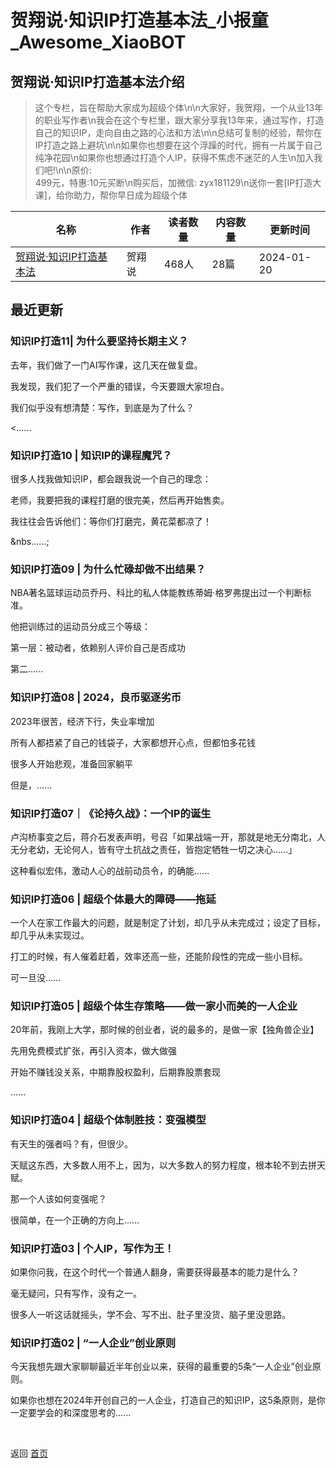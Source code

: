 # 贺翔说·知识IP打造基本法_小报童_Awesome_XiaoBOT

## 贺翔说·知识IP打造基本法介绍
> 这个专栏，旨在帮助大家成为超级个体\n\n大家好，我贺翔，一个从业13年的职业写作者\n我会在这个专栏里，跟大家分享我13年来，通过写作，打造自己的知识IP，走向自由之路的心法和方法\n\n总结可复制的经验，帮你在IP打造之路上避坑\n\n如果你也想要在这个浮躁的时代，拥有一片属于自己纯净花园\n如果你也想通过打造个人IP，获得不焦虑不迷茫的人生\n加入我们吧!\n\n原价:  
499元，特惠:10元买断\n购买后，加微信: zyx181129\n送你一套[IP打造大课]，给你助力，帮你早日成为超级个体  
  


|名称|作者|读者数量|内容数量|更新时间|
|---|---|---|---|---|
|[贺翔说·知识IP打造基本法](https://xiaobot.net/p/Johnnyhe?refer=9c3f1c95-a052-465a-9902-f6d75080262a)|贺翔说|468人|28篇|2024-01-20|

## 最近更新
### 知识IP打造11| 为什么要坚持长期主义？

去年，我们做了一门AI写作课，这几天在做复盘。

我发现，我们犯了一个严重的错误，今天要跟大家坦白。

我们似乎没有想清楚：写作，到底是为了什么？

 <......

### 知识IP打造10 | 知识IP的课程魔咒？

很多人找我做知识IP，都会跟我说一个自己的理念：

老师，我要把我的课程打磨的很完美，然后再开始售卖。

我往往会告诉他们：等你们打磨完，黄花菜都凉了！

&nbs......;

### 知识IP打造09 | 为什么忙碌却做不出结果？

NBA著名篮球运动员乔丹、科比的私人体能教练蒂姆·格罗弗提出过一个判断标准。

他把训练过的运动员分成三个等级：

第一层：被动者，依赖别人评价自己是否成功

第二......

### 知识IP打造08 | 2024，良币驱逐劣币

2023年很苦，经济下行，失业率增加

所有人都捂紧了自己的钱袋子，大家都想开心点，但都怕多花钱

很多人开始悲观，准备回家躺平



但是，......

### 知识IP打造07｜《论持久战》：一个IP的诞生

卢沟桥事变之后，蒋介石发表声明，号召「如果战端一开，那就是地无分南北，人无分老幼，无论何人，皆有守土抗战之责任，皆抱定牺牲一切之决心……」

这种看似宏伟，激动人心的战前动员令，的确能......

### 知识IP打造06 | 超级个体最大的障碍——拖延

一个人在家工作最大的问题，就是制定了计划，却几乎从未完成过；设定了目标，却几乎从未实现过。

打工的时候，有人催着赶着，效率还高一些，还能阶段性的完成一些小目标。

可一旦没......

### 知识IP打造05 | 超级个体生存策略——做一家小而美的一人企业

20年前，我刚上大学，那时候的创业者，说的最多的，是做一家【独角兽企业】

先用免费模式扩张，再引入资本，做大做强

开始不赚钱没关系，中期靠股权盈利，后期靠股票套现

......

### 知识IP打造04 | 超级个体制胜技：变强模型

有天生的强者吗？有，但很少。

天赋这东西，大多数人用不上，因为，以大多数人的努力程度，根本轮不到去拼天赋。

那一个人该如何变强呢？

很简单，在一个正确的方向上......

### 知识IP打造03 | 个人IP，写作为王！

如果你问我，在这个时代一个普通人翻身，需要获得最基本的能力是什么？

毫无疑问，只有写作，没有之一。

很多人一听这话就摇头，学不会、写不出、肚子里没货、脑子里没思路。

### 知识IP打造02 | “一人企业”创业原则

今天我想先跟大家聊聊最近半年创业以来，获得的最重要的5条“一人企业”创业原则。

如果你也想在2024年开创自己的一人企业，打造自己的知识IP，这5条原则，是你一定要学会的和深度思考的......


<a href="https://github.com/Reno9527/awesome-xiaobot" style="color: white; text-decoration: none;">awesome-xiaobot</a>

返回 [首页](../README.md)
